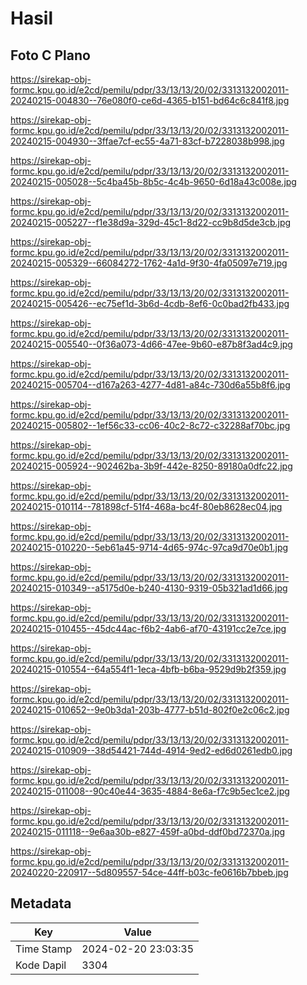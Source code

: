 # Hasil

## Foto C Plano

https://sirekap-obj-formc.kpu.go.id/e2cd/pemilu/pdpr/33/13/13/20/02/3313132002011-20240215-004830--76e080f0-ce6d-4365-b151-bd64c6c841f8.jpg

https://sirekap-obj-formc.kpu.go.id/e2cd/pemilu/pdpr/33/13/13/20/02/3313132002011-20240215-004930--3ffae7cf-ec55-4a71-83cf-b7228038b998.jpg

https://sirekap-obj-formc.kpu.go.id/e2cd/pemilu/pdpr/33/13/13/20/02/3313132002011-20240215-005028--5c4ba45b-8b5c-4c4b-9650-6d18a43c008e.jpg

https://sirekap-obj-formc.kpu.go.id/e2cd/pemilu/pdpr/33/13/13/20/02/3313132002011-20240215-005227--f1e38d9a-329d-45c1-8d22-cc9b8d5de3cb.jpg

https://sirekap-obj-formc.kpu.go.id/e2cd/pemilu/pdpr/33/13/13/20/02/3313132002011-20240215-005329--66084272-1762-4a1d-9f30-4fa05097e719.jpg

https://sirekap-obj-formc.kpu.go.id/e2cd/pemilu/pdpr/33/13/13/20/02/3313132002011-20240215-005426--ec75ef1d-3b6d-4cdb-8ef6-0c0bad2fb433.jpg

https://sirekap-obj-formc.kpu.go.id/e2cd/pemilu/pdpr/33/13/13/20/02/3313132002011-20240215-005540--0f36a073-4d66-47ee-9b60-e87b8f3ad4c9.jpg

https://sirekap-obj-formc.kpu.go.id/e2cd/pemilu/pdpr/33/13/13/20/02/3313132002011-20240215-005704--d167a263-4277-4d81-a84c-730d6a55b8f6.jpg

https://sirekap-obj-formc.kpu.go.id/e2cd/pemilu/pdpr/33/13/13/20/02/3313132002011-20240215-005802--1ef56c33-cc06-40c2-8c72-c32288af70bc.jpg

https://sirekap-obj-formc.kpu.go.id/e2cd/pemilu/pdpr/33/13/13/20/02/3313132002011-20240215-005924--902462ba-3b9f-442e-8250-89180a0dfc22.jpg

https://sirekap-obj-formc.kpu.go.id/e2cd/pemilu/pdpr/33/13/13/20/02/3313132002011-20240215-010114--781898cf-51f4-468a-bc4f-80eb8628ec04.jpg

https://sirekap-obj-formc.kpu.go.id/e2cd/pemilu/pdpr/33/13/13/20/02/3313132002011-20240215-010220--5eb61a45-9714-4d65-974c-97ca9d70e0b1.jpg

https://sirekap-obj-formc.kpu.go.id/e2cd/pemilu/pdpr/33/13/13/20/02/3313132002011-20240215-010349--a5175d0e-b240-4130-9319-05b321ad1d66.jpg

https://sirekap-obj-formc.kpu.go.id/e2cd/pemilu/pdpr/33/13/13/20/02/3313132002011-20240215-010455--45dc44ac-f6b2-4ab6-af70-43191cc2e7ce.jpg

https://sirekap-obj-formc.kpu.go.id/e2cd/pemilu/pdpr/33/13/13/20/02/3313132002011-20240215-010554--64a554f1-1eca-4bfb-b6ba-9529d9b2f359.jpg

https://sirekap-obj-formc.kpu.go.id/e2cd/pemilu/pdpr/33/13/13/20/02/3313132002011-20240215-010652--9e0b3da1-203b-4777-b51d-802f0e2c06c2.jpg

https://sirekap-obj-formc.kpu.go.id/e2cd/pemilu/pdpr/33/13/13/20/02/3313132002011-20240215-010909--38d54421-744d-4914-9ed2-ed6d0261edb0.jpg

https://sirekap-obj-formc.kpu.go.id/e2cd/pemilu/pdpr/33/13/13/20/02/3313132002011-20240215-011008--90c40e44-3635-4884-8e6a-f7c9b5ec1ce2.jpg

https://sirekap-obj-formc.kpu.go.id/e2cd/pemilu/pdpr/33/13/13/20/02/3313132002011-20240215-011118--9e6aa30b-e827-459f-a0bd-ddf0bd72370a.jpg

https://sirekap-obj-formc.kpu.go.id/e2cd/pemilu/pdpr/33/13/13/20/02/3313132002011-20240220-220917--5d809557-54ce-44ff-b03c-fe0616b7bbeb.jpg


## Metadata

| Key        | Value               |
| ---------- | ------------------- |
| Time Stamp | 2024-02-20 23:03:35 |
| Kode Dapil | 3304                |



